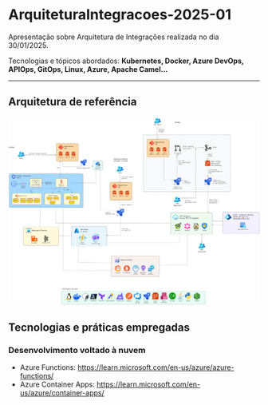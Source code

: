 # ArquiteturaIntegracoes-2025-01
Apresentação sobre Arquitetura de Integrações realizada no dia 30/01/2025.

Tecnologias e tópicos abordados: **Kubernetes, Docker, Azure DevOps, APIOps, GitOps, Linux, Azure, Apache Camel...**

---

## Arquitetura de referência

![alt](docs/arquitetura-integracoes.png)

## Tecnologias e práticas empregadas

### Desenvolvimento voltado à nuvem
- Azure Functions: https://learn.microsoft.com/en-us/azure/azure-functions/
- Azure Container Apps: https://learn.microsoft.com/en-us/azure/container-apps/
